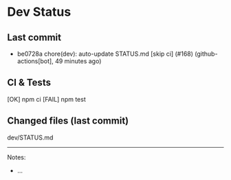 # Dev Status

## Last commit
- be0728a chore(dev): auto-update STATUS.md [skip ci] (#168) (github-actions[bot], 49 minutes ago)
## CI & Tests
[OK] npm ci
[FAIL] npm test

## Changed files (last commit)
dev/STATUS.md

---
Notes:
- ...

